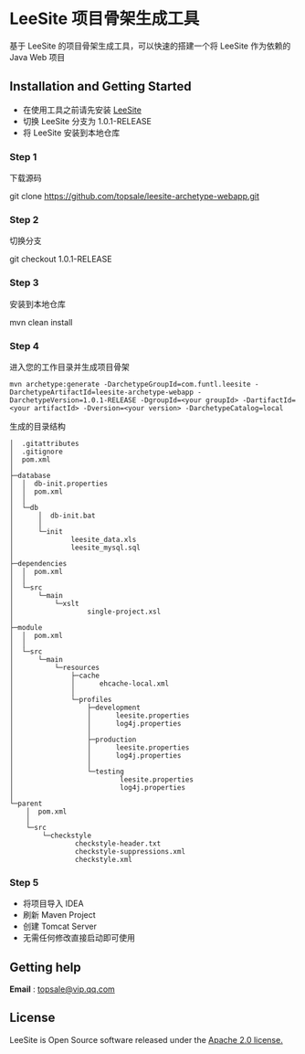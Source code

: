 # LeeSite 项目骨架生成工具

基于 LeeSite 的项目骨架生成工具，可以快速的搭建一个将 LeeSite 作为依赖的 Java Web 项目

## Installation and Getting Started

* 在使用工具之前请先安装 [LeeSite](https://github.com/topsale/leesite)
* 切换 LeeSite 分支为 1.0.1-RELEASE
* 将 LeeSite 安装到本地仓库

### Step 1

下载源码

git clone https://github.com/topsale/leesite-archetype-webapp.git

### Step 2

切换分支

git checkout 1.0.1-RELEASE

### Step 3

安装到本地仓库

mvn clean install

### Step 4

进入您的工作目录并生成项目骨架

```
mvn archetype:generate -DarchetypeGroupId=com.funtl.leesite -DarchetypeArtifactId=leesite-archetype-webapp -DarchetypeVersion=1.0.1-RELEASE -DgroupId=<your groupId> -DartifactId=<your artifactId> -Dversion=<your version> -DarchetypeCatalog=local
```

生成的目录结构

```
│  .gitattributes
│  .gitignore
│  pom.xml
│
├─database
│  │  db-init.properties
│  │  pom.xml
│  │
│  └─db
│      │  db-init.bat
│      │
│      └─init
│              leesite_data.xls
│              leesite_mysql.sql
│
├─dependencies
│  │  pom.xml
│  │
│  └─src
│      └─main
│          └─xslt
│                  single-project.xsl
│
├─module
│  │  pom.xml
│  │
│  └─src
│      └─main
│          └─resources
│              ├─cache
│              │      ehcache-local.xml
│              │
│              └─profiles
│                  ├─development
│                  │      leesite.properties
│                  │      log4j.properties
│                  │
│                  ├─production
│                  │      leesite.properties
│                  │      log4j.properties
│                  │
│                  └─testing
│                          leesite.properties
│                          log4j.properties
│
└─parent
    │  pom.xml
    │
    └─src
        └─checkstyle
                checkstyle-header.txt
                checkstyle-suppressions.xml
                checkstyle.xml
```

### Step 5

* 将项目导入 IDEA
* 刷新 Maven Project
* 创建 Tomcat Server
* 无需任何修改直接启动即可使用

## Getting help
**Email** : topsale@vip.qq.com

## License
LeeSite is Open Source software released under the [Apache 2.0 license.](http://www.apache.org/licenses/LICENSE-2.0.html)